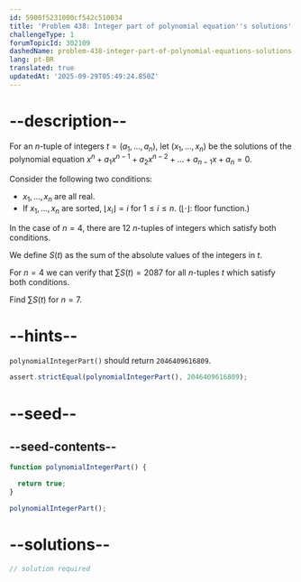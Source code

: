 ```yaml
---
id: 5900f5231000cf542c510034
title: 'Problem 438: Integer part of polynomial equation''s solutions'
challengeType: 1
forumTopicId: 302109
dashedName: problem-438-integer-part-of-polynomial-equations-solutions
lang: pt-BR
translated: true
updatedAt: '2025-09-29T05:49:24.850Z'
---
```


# --description--

For an $n$-tuple of integers $t = (a_1, \ldots, a_n)$, let $(x_1, \ldots, x_n)$ be the solutions of the polynomial equation $x^n + a_1x^{n - 1} + a_2x^{n - 2} + \ldots + a_{n - 1}x + a_n = 0$.

Consider the following two conditions:

- $x_1, \ldots, x_n$ are all real.
- If $x_1, ..., x_n$ are sorted, $⌊x_i⌋ = i$ for $1 ≤ i ≤ n$. ($⌊·⌋:$ floor function.)

In the case of $n = 4$, there are 12 $n$-tuples of integers which satisfy both conditions.

We define $S(t)$ as the sum of the absolute values of the integers in $t$.

For $n = 4$ we can verify that $\sum S(t) = 2087$ for all $n$-tuples $t$ which satisfy both conditions.

Find $\sum S(t)$ for $n = 7$.

# --hints--

`polynomialIntegerPart()` should return `2046409616809`.

```js
assert.strictEqual(polynomialIntegerPart(), 2046409616809);
```

# --seed--

## --seed-contents--

```js
function polynomialIntegerPart() {

  return true;
}

polynomialIntegerPart();
```

# --solutions--

```js
// solution required
```
